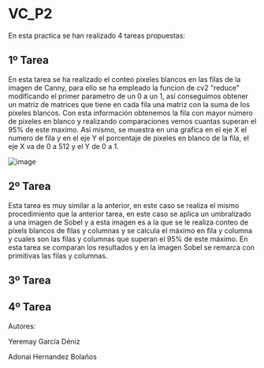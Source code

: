# VC_P2


En esta practica se han realizado 4 tareas propuestas:


## 1º Tarea

En esta tarea se ha realizado el conteo pixeles blancos en las filas de la imagen de Canny, para ello se ha empleado la funcion de cv2 "reduce" modificando el primer parametro de un 0 a un 1, así conseguimos obtener un matriz de matrices que tiene en cada fila una matriz con la suma de los pixeles blancos. Con esta información obtenemos la fila con mayor número de pixeles en blanco y realizando comparaciones vemos cuantas superan el 95% de este maximo. Así mismo, se muestra en una grafica en el eje X el numero de fila y en el eje Y el porcentaje de pixeles en blanco de la fila, el eje X va de 0 a 512 y el Y de 0 a 1.

![image](https://github.com/user-attachments/assets/4014d60c-2323-4b49-bd4f-dc200185803a)



## 2º Tarea

Esta tarea es muy similar a la anterior, en este caso se realiza el mismo procedimiento que la anterior tarea, en este caso se aplica un umbralizado a una imagen de Sobel y a esta imagen es a la que se le realiza conteo de píxels blancos de filas y columnas y se calcula el máximo en fila y columna y cuales son las filas y columnas que superan el 95% de este máximo. En esta tarea se comparan los resultados y en la imagen Sobel se remarca con primitivas las filas y columnas.

## 3º Tarea



## 4º Tarea



Autores:

Yeremay García Déniz

Adonai Hernandez Bolaños
